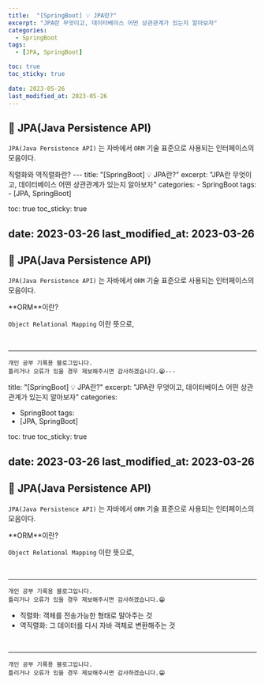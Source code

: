 ```yaml
---
title:  "[SpringBoot] 💡 JPA란?"
excerpt: "JPA란 무엇이고, 데이터베이스 어떤 상관관계가 있는지 알아보자"
categories:
  - SpringBoot
tags:
  - [JPA, SpringBoot]

toc: true
toc_sticky: true
 
date: 2023-05-26
last_modified_at: 2023-05-26
---
```


## 📘  JPA(Java Persistence API)

`JPA(Java Persistence API)` 는 자바에서 `ORM` 기술 표준으로 사용되는 인터페이스의 모음이다.  

<div class="notice--warning" markdown="1">
직렬화와 역직렬화란?
---
title:  "[SpringBoot] 💡 JPA란?"
excerpt: "JPA란 무엇이고, 데이터베이스 어떤 상관관계가 있는지 알아보자"
categories:
  - SpringBoot
tags:
  - [JPA, SpringBoot]

toc: true
toc_sticky: true
 
date: 2023-03-26
last_modified_at: 2023-03-26
---

## 📘  JPA(Java Persistence API)

`JPA(Java Persistence API)` 는 자바에서 `ORM` 기술 표준으로 사용되는 인터페이스의 모음이다.  

<div class="notice--warning" markdown="1">
**ORM**이란?

`Object Relational Mapping` 이란 뜻으로, 
</div>

<br>

***
    개인 공부 기록용 블로그입니다.
    틀리거나 오류가 있을 경우 제보해주시면 감사하겠습니다.😁---
title:  "[SpringBoot] 💡 JPA란?"
excerpt: "JPA란 무엇이고, 데이터베이스 어떤 상관관계가 있는지 알아보자"
categories:
  - SpringBoot
tags:
  - [JPA, SpringBoot]

toc: true
toc_sticky: true
 
date: 2023-03-26
last_modified_at: 2023-03-26
---

## 📘  JPA(Java Persistence API)

`JPA(Java Persistence API)` 는 자바에서 `ORM` 기술 표준으로 사용되는 인터페이스의 모음이다.  

<div class="notice--warning" markdown="1">
**ORM**이란?

`Object Relational Mapping` 이란 뜻으로, 
</div>

<br>

***
    개인 공부 기록용 블로그입니다.
    틀리거나 오류가 있을 경우 제보해주시면 감사하겠습니다.😁
 - 직렬화: 객체를 전송가능한 형태로 말아주는 것
 - 역직렬화: 그 데이터를 다시 자바 객체로 변환해주는 것
</div>

<br>

***
    개인 공부 기록용 블로그입니다.
    틀리거나 오류가 있을 경우 제보해주시면 감사하겠습니다.😁